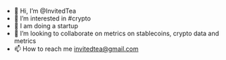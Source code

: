 - 👋 Hi, I’m @InvitedTea
- 👀 I’m interested in #crypto
- 🌱 I am doing a startup
- 💞️ I’m looking to collaborate on metrics on stablecoins, crypto data and metrics
- 📫 How to reach me invitedtea@gmail.com

<!---
InvitedTea/InvitedTea is a ✨ special ✨ repository because its `README.md` (this file) appears on your GitHub profile.
You can click the Preview link to take a look at your changes.
--->
